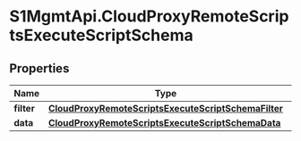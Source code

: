 # S1MgmtApi.CloudProxyRemoteScriptsExecuteScriptSchema

## Properties
Name | Type | Description | Notes
------------ | ------------- | ------------- | -------------
**filter** | [**CloudProxyRemoteScriptsExecuteScriptSchemaFilter**](CloudProxyRemoteScriptsExecuteScriptSchemaFilter.md) |  | 
**data** | [**CloudProxyRemoteScriptsExecuteScriptSchemaData**](CloudProxyRemoteScriptsExecuteScriptSchemaData.md) |  | [optional] 


